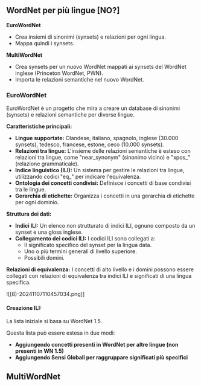 ## WordNet per più lingue [NO?]

**EuroWordNet**

* Crea insiemi di sinonimi (synsets) e relazioni per ogni lingua.
* Mappa quindi i synsets.

**MultiWordNet**

* Crea synsets per un nuovo WordNet mappati ai synsets del WordNet inglese (Princeton WordNet, PWN).
* Importa le relazioni semantiche nel nuovo WordNet.

### EuroWordNet

EuroWordNet è un progetto che mira a creare un database di sinonimi (synsets) e relazioni semantiche per diverse lingue. 

**Caratteristiche principali:**

* **Lingue supportate:** Olandese, italiano, spagnolo, inglese (30.000 synsets), tedesco, francese, estone, ceco (10.000 synsets).
* **Relazioni tra lingue:** L'insieme delle relazioni semantiche è esteso con relazioni tra lingue, come "near_synonym" (sinonimo vicino) e "xpos_" (relazione grammaticale).
* **Indice linguistico (ILI):** Un sistema per gestire le relazioni tra lingue, utilizzando codici "eq_" per indicare l'equivalenza.
* **Ontologia dei concetti condivisi:** Definisce i concetti di base condivisi tra le lingue.
* **Gerarchia di etichette:** Organizza i concetti in una gerarchia di etichette per ogni dominio.

**Struttura dei dati:**

* **Indici ILI:** Un elenco non strutturato di indici ILI, ognuno composto da un synset e una gloss inglese.
* **Collegamento dei codici ILI:** I codici ILI sono collegati a:
    * Il significato specifico del synset per la lingua data.
    * Uno o più termini generali di livello superiore.
    * Possibili domini.

**Relazioni di equivalenza:** I concetti di alto livello e i domini possono essere collegati con relazioni di equivalenza tra indici ILI e significati di una lingua specifica.


![[8)-20241107110457034.png]]
#### Creazione ILI:

La lista iniziale si basa su WordNet 1.5.

Questa lista può essere estesa in due modi:

* **Aggiungendo concetti presenti in WordNet per altre lingue (non presenti in WN 1.5)**
* **Aggiungendo Sensi Globali per raggruppare significati più specifici** 

## MultiWordNet